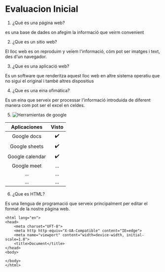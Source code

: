 # Evaluacion Inicial
1. ¿Qué es una página web?

es una base de dades on afegim la informació que veirm convenient

2. ¿Que es un sitio web?

El lloc web es on reproduim y veïem l'informació, cóm pot ser imatges i text, des d'un navegador.

3. ¿Que es una aplicació web?

Es un software que renderitza aquest lloc web en altre sistema operatiu que no sigui el original i també altres dispositius

4. ¿Que es una eina ofimática?

Es un eina que serveix per processar l'informació introduida de diferent manera com pot ser el excel en celdes.

5. ![Herramientas de google](https://www.google.com/intl/es-419/chrome/browser-tools/)



|Aplicaciones| Visto|
|:--------------:|:--------------:|
|Google docs|✔️|
|Google sheets|✔️|
|Google calendar|✔️|
|Google meet|...|
|...|...|
|...|...|

6. ¿Que es HTML? 

Es una llengua de programació que serveix principalment per editar el format de la nostre pàgina web.


```<!DOCTYPE html>
<html lang="en">
<head>
    <meta charset="UFT-8">
    <meta http http-equiv="X-UA-Compatible" content="IE=edge">
    <meta name="viewport" content="width=device-width, initial-scale=1.0">
    <title>Document</title>
</head>
<body>

</body>
</html>
```









